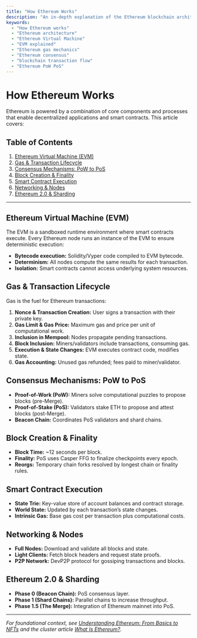 ```yaml
---
title: "How Ethereum Works"
description: "An in-depth explanation of the Ethereum blockchain architecture: the EVM, gas mechanics, consensus model, and transaction flow."
keywords:
  - "How Ethereum works"
  - "Ethereum architecture"
  - "Ethereum Virtual Machine"
  - "EVM explained"
  - "Ethereum gas mechanics"
  - "Ethereum consensus"
  - "blockchain transaction flow"
  - "Ethereum PoW PoS"
---
```


# How Ethereum Works

Ethereum is powered by a combination of core components and processes that enable decentralized applications and smart contracts. This article covers:

## Table of Contents
1. [Ethereum Virtual Machine (EVM)](#ethereum-virtual-machine-evm)
2. [Gas & Transaction Lifecycle](#gas--transaction-lifecycle)
3. [Consensus Mechanisms: PoW to PoS](#consensus-mechanisms-pow-to-pos)
4. [Block Creation & Finality](#block-creation--finality)
5. [Smart Contract Execution](#smart-contract-execution)
6. [Networking & Nodes](#networking--nodes)
7. [Ethereum 2.0 & Sharding](#ethereum-20--sharding)

---

## Ethereum Virtual Machine (EVM)
The EVM is a sandboxed runtime environment where smart contracts execute. Every Ethereum node runs an instance of the EVM to ensure deterministic execution:
- **Bytecode execution:** Solidity/Vyper code compiled to EVM bytecode.
- **Determinism:** All nodes compute the same results for each transaction.
- **Isolation:** Smart contracts cannot access underlying system resources.

## Gas & Transaction Lifecycle
Gas is the fuel for Ethereum transactions:
1. **Nonce & Transaction Creation:** User signs a transaction with their private key.
2. **Gas Limit & Gas Price:** Maximum gas and price per unit of computational work.
3. **Inclusion in Mempool:** Nodes propagate pending transactions.
4. **Block Inclusion:** Miners/validators include transactions, consuming gas.
5. **Execution & State Changes:** EVM executes contract code, modifies state.
6. **Gas Accounting:** Unused gas refunded; fees paid to miner/validator.

## Consensus Mechanisms: PoW to PoS
- **Proof-of-Work (PoW):** Miners solve computational puzzles to propose blocks (pre-Merge).  
- **Proof-of-Stake (PoS):** Validators stake ETH to propose and attest blocks (post-Merge).  
- **Beacon Chain:** Coordinates PoS validators and shard chains.

## Block Creation & Finality
- **Block Time:** ~12 seconds per block.  
- **Finality:** PoS uses Casper FFG to finalize checkpoints every epoch.  
- **Reorgs:** Temporary chain forks resolved by longest chain or finality rules.

## Smart Contract Execution
- **State Trie:** Key-value store of account balances and contract storage.  
- **World State:** Updated by each transaction’s state changes.  
- **Intrinsic Gas:** Base gas cost per transaction plus computational costs.

## Networking & Nodes
- **Full Nodes:** Download and validate all blocks and state.  
- **Light Clients:** Fetch block headers and request state proofs.  
- **P2P Network:** DevP2P protocol for gossiping transactions and blocks.

## Ethereum 2.0 & Sharding
- **Phase 0 (Beacon Chain):** PoS consensus layer.  
- **Phase 1 (Shard Chains):** Parallel chains to increase throughput.  
- **Phase 1.5 (The Merge):** Integration of Ethereum mainnet into PoS.

---

_For foundational context, see [Understanding Ethereum: From Basics to NFTs](/ethereum/understanding-ethereum-basics-to-nfts/) and the cluster article [What Is Ethereum?](/ethereum/what-is-ethereum/)._